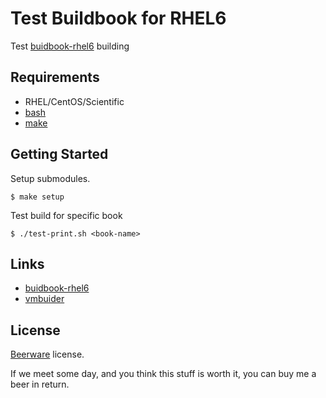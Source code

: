 Test Buildbook for RHEL6
========================

Test [buidbook-rhel6](https://github.com/hansode/buildbook-rhel6) building

Requirements
------------

+ RHEL/CentOS/Scientific
+ [bash](http://www.gnu.org/software/bash/)
+ [make](http://www.gnu.org/software/make/)

Getting Started
---------------

Setup submodules.

```
$ make setup
```

Test build for specific book

```
$ ./test-print.sh <book-name>
```

Links
-----

+ [buidbook-rhel6](https://github.com/hansode/buildbook-rhel6)
+ [vmbuider](https://github.com/hansode/vmbuilder)

License
-------

[Beerware](http://en.wikipedia.org/wiki/Beerware) license.

If we meet some day, and you think this stuff is worth it, you can buy me a beer in return.
